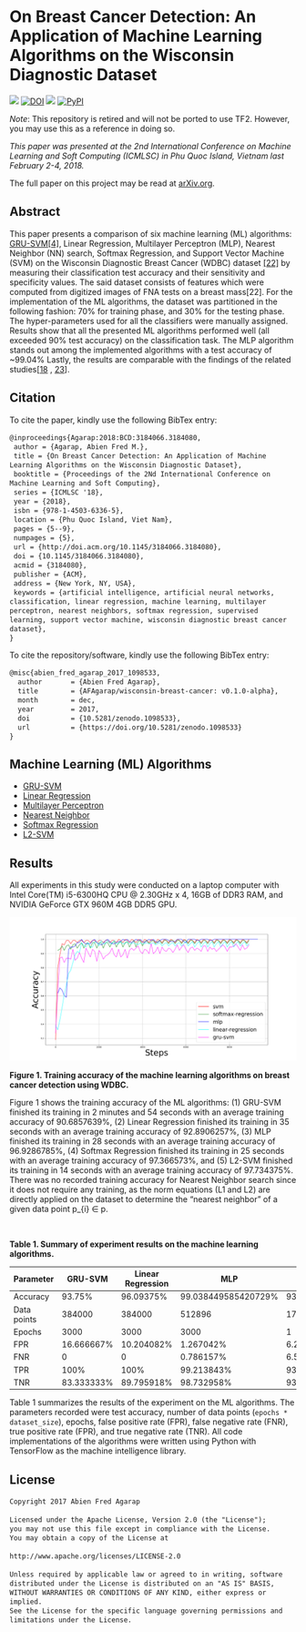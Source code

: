 On Breast Cancer Detection: An Application of Machine Learning Algorithms on the Wisconsin Diagnostic Dataset
===

![](https://img.shields.io/badge/DOI-cs.LG%2F1711.07831-blue.svg)
[![DOI](https://zenodo.org/badge/103154598.svg)](https://zenodo.org/badge/latestdoi/103154598)
![](https://img.shields.io/badge/license-Apache--2.0-blue.svg)
[![PyPI](https://img.shields.io/pypi/pyversions/Django.svg)]()

*Note*: This repository is retired and will not be ported to use TF2. However, you may use this as a reference in doing so.

*This paper was presented at the 2nd International Conference on Machine Learning and Soft Computing (ICMLSC) in Phu Quoc Island, Vietnam last February 2-4, 2018.*

The full paper on this project may be read at [arXiv.org](http://arxiv.org/abs/1711.07831).

## Abstract
This paper presents a comparison of six machine learning (ML) algorithms: <a href="https://github.com/AFAgarap/gru-svm">
GRU-SVM</a><a href="http://arxiv.org/abs/1709.03082">[4]</a>, Linear Regression, Multilayer Perceptron (MLP),
Nearest Neighbor (NN) search, Softmax Regression, and Support Vector Machine (SVM) on the Wisconsin Diagnostic Breast
Cancer (WDBC) dataset <a href="https://archive.ics.uci.edu/ml/datasets/Breast+Cancer+Wisconsin+(Diagnostic)">[22]</a>
by measuring their classification test accuracy and their sensitivity and specificity values. The said dataset consists
of features which were computed from digitized images of FNA tests on a breast mass[22]. For the implementation of
the ML algorithms, the dataset was partitioned in the following fashion: 70% for training phase, and 30% for the
testing phase. The hyper-parameters used for all the classifiers were manually assigned. Results show that all the
presented ML algorithms performed well (all exceeded 90% test accuracy) on the classification task. The MLP algorithm
stands out among the implemented algorithms with a test accuracy of ~99.04% Lastly, the results are comparable
with the findings of the related studies[<a href="https://www.ijcit.com/archives/volume1/issue1/Paper010105.pdf">18</a>
, <a href="https://link.springer.com/chapter/10.1007%2F0-387-34224-9_58?LI=true">23</a>].

## Citation
To cite the paper, kindly use the following BibTex entry:
```
@inproceedings{Agarap:2018:BCD:3184066.3184080,
 author = {Agarap, Abien Fred M.},
 title = {On Breast Cancer Detection: An Application of Machine Learning Algorithms on the Wisconsin Diagnostic Dataset},
 booktitle = {Proceedings of the 2Nd International Conference on Machine Learning and Soft Computing},
 series = {ICMLSC '18},
 year = {2018},
 isbn = {978-1-4503-6336-5},
 location = {Phu Quoc Island, Viet Nam},
 pages = {5--9},
 numpages = {5},
 url = {http://doi.acm.org/10.1145/3184066.3184080},
 doi = {10.1145/3184066.3184080},
 acmid = {3184080},
 publisher = {ACM},
 address = {New York, NY, USA},
 keywords = {artificial intelligence, artificial neural networks, classification, linear regression, machine learning, multilayer perceptron, nearest neighbors, softmax regression, supervised learning, support vector machine, wisconsin diagnostic breast cancer dataset},
}
```

To cite the repository/software, kindly use the following BibTex entry:
```
@misc{abien_fred_agarap_2017_1098533,
  author       = {Abien Fred Agarap},
  title        = {AFAgarap/wisconsin-breast-cancer: v0.1.0-alpha},
  month        = dec,
  year         = 2017,
  doi          = {10.5281/zenodo.1098533},
  url          = {https://doi.org/10.5281/zenodo.1098533}
}
```

## Machine Learning (ML) Algorithms

* <a href="https://github.com/AFAgarap/wisconsin-breast-cancer/blob/master/main_gru_svm.py">GRU-SVM</a>
* <a href="https://github.com/AFAgarap/wisconsin-breast-cancer/blob/master/main_linear_regression.py">Linear Regression</a>
* <a href="https://github.com/AFAgarap/wisconsin-breast-cancer/blob/master/main_mlp.py">Multilayer Perceptron</a>
* <a href="https://github.com/AFAgarap/wisconsin-breast-cancer/blob/master/main_nearest_neighbor.py">Nearest Neighbor</a>
* <a href="https://github.com/AFAgarap/wisconsin-breast-cancer/blob/master/main_logistic_regression.py">Softmax Regression</a>
* <a href="https://github.com/AFAgarap/wisconsin-breast-cancer/blob/master/main_svm.py">L2-SVM</a>

## Results
All experiments in this study were conducted on a laptop computer with Intel Core(TM) i5-6300HQ CPU @ 2.30GHz x 4,
16GB of DDR3 RAM, and NVIDIA GeForce GTX 960M 4GB DDR5 GPU.

![](results/training_accuracy.png)

**Figure 1. Training accuracy of the machine learning algorithms on breast cancer detection using WDBC.**

Figure 1 shows the training accuracy of the ML algorithms: (1) GRU-SVM finished its training in 2 minutes and 54
seconds with an average training accuracy of 90.6857639%, (2) Linear Regression finished its training in 35 seconds
with an average training accuracy of 92.8906257%, (3) MLP finished its training in 28 seconds with an average training
accuracy of 96.9286785%, (4) Softmax Regression finished its training in 25 seconds with an average training accuracy
of 97.366573%, and (5) L2-SVM finished its training in 14 seconds with an average training accuracy of 97.734375%.
There was no recorded training accuracy for Nearest Neighbor search since it does not require any training, as the norm
equations (L1 and L2) are directly applied on the dataset to determine the “nearest neighbor” of a given data
point p_{i} ∈ p.

<br>

**Table 1. Summary of experiment results on the machine learning algorithms.**

|Parameter|GRU-SVM|Linear Regression|MLP|L1-NN|L2-NN|Softmax Regression|L2-SVM|
|---------|-------|-----------------|---|-----|-----|------------------|------|
|Accuracy|93.75%|96.09375%|99.038449585420729%|93.567252%|94.736844%|97.65625%|96.09375%|
|Data points|384000|384000|512896|171|171|384000|384000|
|Epochs|3000|3000|3000|1|1|3000|3000|
|FPR|16.666667%|10.204082%|1.267042%|6.25%|9.375%|5.769231%|6.382979%|
|FNR|0|0|0.786157%|6.542056%|2.803738%|0|2.469136%|
|TPR|100%|100%|99.213843%|93.457944%|97.196262%|100%|97.530864%|
|TNR|83.333333%|89.795918%|98.732958%|93.75%|90.625%|94.230769%|93.617021%|

Table 1 summarizes the results of the experiment on the ML algorithms. The parameters recorded were test accuracy,
number of data points (`epochs * dataset_size`), epochs, false positive rate (FPR), false negative rate (FNR), true
positive rate (FPR), and true negative rate (TNR). All code implementations of the algorithms were written using Python
with TensorFlow as the machine intelligence library.

## License
```buildoutcfg
Copyright 2017 Abien Fred Agarap

Licensed under the Apache License, Version 2.0 (the "License");
you may not use this file except in compliance with the License.
You may obtain a copy of the License at

http://www.apache.org/licenses/LICENSE-2.0

Unless required by applicable law or agreed to in writing, software
distributed under the License is distributed on an "AS IS" BASIS,
WITHOUT WARRANTIES OR CONDITIONS OF ANY KIND, either express or implied.
See the License for the specific language governing permissions and
limitations under the License.
```

